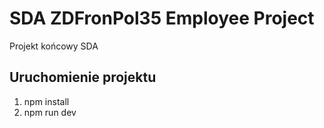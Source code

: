 # SDA ZDFronPol35 Employee Project

Projekt końcowy SDA

## Uruchomienie projektu

1. npm install
2. npm run dev
